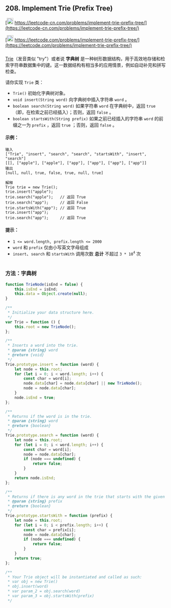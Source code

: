 ## 208. Implement Trie (Prefix Tree)

[<img src="https://static.leetcode-cn.com/cn-mono-assets/production/assets/logo-dark-cn.c42314a8.svg" height="20" /> https://leetcode-cn.com/problems/implement-trie-prefix-tree/](https://leetcode-cn.com/problems/implement-trie-prefix-tree/)

[<img src="https://assets.leetcode.com/static_assets/public/webpack_bundles/images/logo-dark.e99485d9b.svg" height="20"/> https://leetcode.com/problems/implement-trie-prefix-tree/](https://leetcode.com/problems/implement-trie-prefix-tree/)

###

[Trie](https://baike.baidu.com/item/%E5%AD%97%E5%85%B8%E6%A0%91/9825209?fr=aladdin)（发音类似 "try"）或者说 **字典树** 是一种树形数据结构，用于高效地存储和检索字符串数据集中的键。这一数据结构有相当多的应用情景，例如自动补完和拼写检查。

请你实现 `Trie` 类：

-   `Trie()` 初始化字典树对象。
-   `void insert(String word)` 向字典树中插入字符串 `word` 。
-   `boolean search(String word)` 如果字符串 `word` 在字典树中，返回 `true`（即，在检索之前已经插入）；否则，返回 `false` 。
-   `boolean startsWith(String prefix)` 如果之前已经插入的字符串 `word` 的前缀之一为 `prefix` ，返回 `true` ；否则，返回 `false` 。

#### 示例：

```
输入
["Trie", "insert", "search", "search", "startsWith", "insert", "search"]
[[], ["apple"], ["apple"], ["app"], ["app"], ["app"], ["app"]]
输出
[null, null, true, false, true, null, true]

解释
Trie trie = new Trie();
trie.insert("apple");
trie.search("apple");   // 返回 True
trie.search("app");     // 返回 False
trie.startsWith("app"); // 返回 True
trie.insert("app");
trie.search("app");     // 返回 True
```

#### 提示：

-   `1 <= word.length, prefix.length <= 2000`
-   `word` 和 `prefix` 仅由小写英文字母组成
-   `insert`、`search` 和 `startsWith` 调用次数 **总计** 不超过 `3 * 10`<sup>`4`</sup> 次

#

### 方法：字典树

```js
function TrieNode(isEnd = false) {
    this.isEnd = isEnd;
    this.data = Object.create(null);
}

/**
 * Initialize your data structure here.
 */
var Trie = function () {
    this.root = new TrieNode();
};

/**
 * Inserts a word into the trie.
 * @param {string} word
 * @return {void}
 */
Trie.prototype.insert = function (word) {
    let node = this.root;
    for (let i = 0; i < word.length; i++) {
        const char = word[i];
        node.data[char] = node.data[char] || new TrieNode();
        node = node.data[char];
    }
    node.isEnd = true;
};

/**
 * Returns if the word is in the trie.
 * @param {string} word
 * @return {boolean}
 */
Trie.prototype.search = function (word) {
    let node = this.root;
    for (let i = 0; i < word.length; i++) {
        const char = word[i];
        node = node.data[char];
        if (node === undefined) {
            return false;
        }
    }
    return node.isEnd;
};

/**
 * Returns if there is any word in the trie that starts with the given prefix.
 * @param {string} prefix
 * @return {boolean}
 */
Trie.prototype.startsWith = function (prefix) {
    let node = this.root;
    for (let i = 0; i < prefix.length; i++) {
        const char = prefix[i];
        node = node.data[char];
        if (node === undefined) {
            return false;
        }
    }
    return true;
};

/**
 * Your Trie object will be instantiated and called as such:
 * var obj = new Trie()
 * obj.insert(word)
 * var param_2 = obj.search(word)
 * var param_3 = obj.startsWith(prefix)
 */
```
